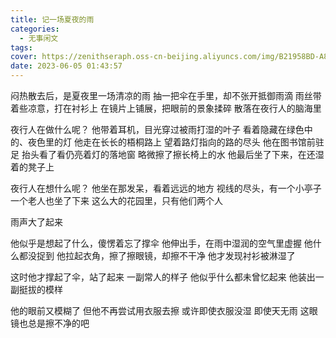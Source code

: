 ```yaml
---
title: 记一场夏夜的雨
categories:
  - 无事闲文
tags:
cover: https://zenithseraph.oss-cn-beijing.aliyuncs.com/img/B21958BD-A8AC-47C2-A95B-2E8058B41326-1024x790.jpeg
date: 2023-06-05 01:43:57
---
```


闷热散去后，是夏夜里一场清凉的雨
抽一把伞在手里，却不张开抵御雨滴
雨丝带着些凉意，打在衬衫上
在镜片上铺展，把眼前的景象揉碎
散落在夜行人的脑海里

夜行人在做什么呢？
他带着耳机，目光穿过被雨打湿的叶子
看着隐藏在绿色中的、夜色里的灯
他走在长长的梧桐路上
望着路灯指向的路的尽头
他在图书馆前驻足
抬头看了看仍亮着灯的落地窗
略微擦了擦长椅上的水
他最后坐了下来，在还湿着的凳子上

夜行人在想什么呢？
他坐在那发呆，看着远远的地方
视线的尽头，有一个小亭子
一个老人也坐了下来
这么大的花园里，只有他们两个人

雨声大了起来

他似乎是想起了什么，傻愣着忘了撑伞
他伸出手，在雨中湿润的空气里虚握
他什么都没捉到
他拉起衣角，擦了擦眼镜，却擦不干净
他才发现衬衫被淋湿了

这时他才撑起了伞，站了起来
一副常人的样子
他似乎什么都未曾忆起来
他装出一副挺拔的模样

他的眼前又模糊了
但他不再尝试用衣服去擦
或许即使衣服没湿
即使天无雨
这眼镜也总是擦不净的吧
